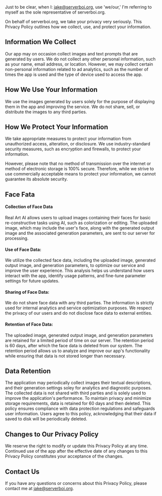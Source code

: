 Just to be clear, when I: jake@serverboi.org, use 'we/our,' I'm referring to myself as the sole representative of serverboi.org.

On behalf of serverboi.org, we take your privacy very seriously. This Privacy Policy outlines how we collect, use, and protect your information.

Information We Collect
----------------------

Our app may on occasion collect images and text prompts that are generated by users. We do not collect any other personal information, such as your name, email address, or location. However, we may collect certain non-personal information related to ad analytics, such as the number of times the app is used and the type of device used to access the app.

How We Use Your Information
---------------------------

We use the images generated by users solely for the purpose of displaying them in the app and improving the service. We do not share, sell, or distribute the images to any third parties.

How We Protect Your Information
-------------------------------

We take appropriate measures to protect your information from unauthorized access, alteration, or disclosure. We use industry-standard security measures, such as encryption and firewalls, to protect your information.

However, please note that no method of transmission over the internet or method of electronic storage is 100% secure. Therefore, while we strive to use commercially acceptable means to protect your information, we cannot guarantee its absolute security.

Face Fata
-------------------------------

#### Collection of Face Data

Real Art AI allows users to upload images containing their faces for basic re-constructive tasks using AI, such as colorization or editing. The uploaded image, which may include the user's face, along with the generated output image and the associated generation parameters, are sent to our server for processing.

####  Use of Face Data:
We utilize the collected face data, including the uploaded image, generated output image, and generation parameters, to optimize our service and improve the user experience. This analysis helps us understand how users interact with the app, identify usage patterns, and fine-tune parameter settings for future updates.

#### Sharing of Face Data:
We do not share face data with any third parties. The information is strictly used for internal analytics and service optimization purposes. We respect the privacy of our users and do not disclose face data to external entities.

#### Retention of Face Data:
The uploaded image, generated output image, and generation parameters are retained for a limited period of time on our server. The retention period is 60 days, after which the face data is deleted from our system. The retention period allows us to analyze and improve our app's functionality while ensuring that data is not stored longer than necessary.


Data Retention
-------------------------------

The application may periodically collect images their textual descriptions, and their generation settings soley for analytics and diagnostic purposes. The collected data is not shared with third parties and is solely used to improve the application's performance. To maintain privacy and minimize storage requirements, data is retained for 60 days and then deleted. This policy ensures compliance with data protection regulations and safeguards user information. Users agree to this policy, acknowledging that their data if saved to disk will be periodically deleted.

Changes to Our Privacy Policy
-----------------------------

We reserve the right to modify or update this Privacy Policy at any time. Continued use of the app after the effective date of any changes to this Privacy Policy constitutes your acceptance of the changes.

Contact Us
----------

If you have any questions or concerns about this Privacy Policy, please contact me at jake@serverboi.org.
